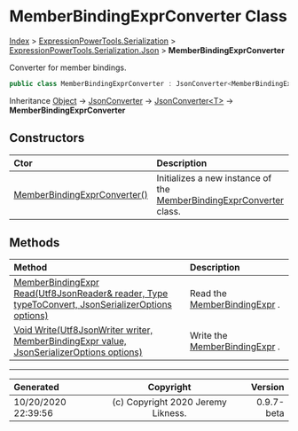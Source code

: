 ﻿# MemberBindingExprConverter Class

[Index](../index.md) > [ExpressionPowerTools.Serialization](ExpressionPowerTools.Serialization.a.md) > [ExpressionPowerTools.Serialization.Json](ExpressionPowerTools.Serialization.Json.n.md) > **MemberBindingExprConverter**

Converter for member bindings.

```csharp
public class MemberBindingExprConverter : JsonConverter<MemberBindingExpr>
```

Inheritance [Object](https://docs.microsoft.com/dotnet/api/system.object) → [JsonConverter](https://docs.microsoft.com/dotnet/api/system.text.json.serialization.jsonconverter) → [JsonConverter&lt;T>](https://docs.microsoft.com/dotnet/api/system.text.json.serialization.jsonconverter-1) → **MemberBindingExprConverter**

## Constructors

| Ctor | Description |
| :-- | :-- |
| [MemberBindingExprConverter()](ExpressionPowerTools.Serialization.Json.MemberBindingExprConverter.ctor.md#memberbindingexprconverter) | Initializes a new instance of the [MemberBindingExprConverter](ExpressionPowerTools.Serialization.Json.MemberBindingExprConverter.cs.md) class. |
## Methods

| Method | Description |
| :-- | :-- |
| [MemberBindingExpr Read(Utf8JsonReader& reader, Type typeToConvert, JsonSerializerOptions options)](ExpressionPowerTools.Serialization.Json.MemberBindingExprConverter.Read.m.md) | Read the [MemberBindingExpr](ExpressionPowerTools.Serialization.Serializers.MemberBindingExpr.cs.md) . |
| [Void Write(Utf8JsonWriter writer, MemberBindingExpr value, JsonSerializerOptions options)](ExpressionPowerTools.Serialization.Json.MemberBindingExprConverter.Write.m.md) | Write the [MemberBindingExpr](ExpressionPowerTools.Serialization.Serializers.MemberBindingExpr.cs.md) . |

---

| Generated | Copyright | Version |
| :-- | :-: | --: |
| 10/20/2020 22:39:56 | (c) Copyright 2020 Jeremy Likness. | 0.9.7-beta |
